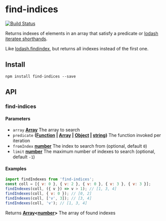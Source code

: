 # find-indices

[![Build Status](https://travis-ci.com/safer-bwd/find-indices.svg?branch=master)](https://travis-ci.com/safer-bwd/find-indices)

Returns indexes of elements in an array that satisfy a predicate or [lodash iteratee shorthands](https://lodash.com/docs#iteratee).

Like [lodash.findindex](https://lodash.com/docs#findIndex), but returns all indexes instead of the first one.

## Install

    npm install find-indices --save

## API

<!-- Generated by documentation.js. Update this documentation by updating the source code. -->

### find-indices

#### Parameters

-   `array` **[Array](https://developer.mozilla.org/docs/Web/JavaScript/Reference/Global_Objects/Array)** The array to search
-   `predicate` **([Function](https://developer.mozilla.org/docs/Web/JavaScript/Reference/Statements/function) \| [Array](https://developer.mozilla.org/docs/Web/JavaScript/Reference/Global_Objects/Array) \| [Object](https://developer.mozilla.org/docs/Web/JavaScript/Reference/Global_Objects/Object) \| [string](https://developer.mozilla.org/docs/Web/JavaScript/Reference/Global_Objects/String))** The function invoked per iteration
-   `fromIndex` **[number](https://developer.mozilla.org/docs/Web/JavaScript/Reference/Global_Objects/Number)** The index to search from (optional, default `0`)
-   `limit` **[number](https://developer.mozilla.org/docs/Web/JavaScript/Reference/Global_Objects/Number)** The maximum number of indexes to search (optional, default `-1`)

#### Examples

```javascript
import findIndexes from 'find-indices';
const coll = [{ v: 0 }, { v: 2 }, { v: 0 }, { v: 3 }, { v: 3 }];
findIndexes(coll, ({ v }) => v > 1); // [1, 3, 4]
findIndexes(coll, { v: 0 }); // [0, 2]
findIndexes(coll, ['v', 3]); // [3, 4]
findIndexes(coll, 'v'); // [1, 3, 4]
```

Returns **[Array](https://developer.mozilla.org/docs/Web/JavaScript/Reference/Global_Objects/Array)&lt;[number](https://developer.mozilla.org/docs/Web/JavaScript/Reference/Global_Objects/Number)>** The array of found indexes
